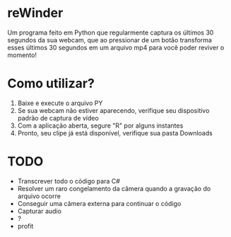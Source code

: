 # reWinder<br>
  Um programa feito em Python que regularmente captura os últimos 30 segundos da sua webcam, que ao pressionar de um botão transforma esses últimos 30 segundos em um arquivo mp4 para você poder reviver o momento!<br>

# Como utilizar?
1. Baixe e execute o arquivo PY<br>
2. Se sua webcam não estiver aparecendo, verifique seu dispositivo padrão de captura de vídeo<br>
3. Com a aplicação aberta, segure "R" por alguns instantes<br>
4. Pronto, seu clipe já está disponível, verifique sua pasta Downloads<br>

# __TODO__
  - Transcrever todo o código para C#<br>
  - Resolver um raro congelamento da câmera quando a gravação do arquivo ocorre<br>
  - Conseguir uma câmera externa para continuar o código<br>
  - Capturar audio<br>
  - ?<br>
  - profit<br>
